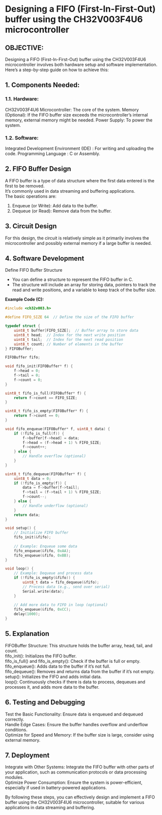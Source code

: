 # Designing a FIFO (First-In-First-Out) buffer using the CH32V003F4U6 microcontroller 
## OBJECTIVE: 
Designing a FIFO (First-In-First-Out) buffer using the CH32V003F4U6 microcontroller involves both hardware setup and software implementation.  
Here’s a step-by-step guide on how to achieve this:

## 1. Components Needed:  

### 1.1. Hardware:  
CH32V003F4U6 Microcontroller:   The core of the system.
Memory (Optional):              If the FIFO buffer size exceeds the microcontroller’s internal memory, external memory might be needed.
Power Supply:                   To power the system.  

### 1.2. Software:
Integrated Development Environment (IDE)  : For writing and uploading the code.
Programming Language                      : C or Assembly.

## 2. FIFO Buffer Design  
A FIFO buffer is a type of data structure where the first data entered is the first to be removed.  
It’s commonly used in data streaming and buffering applications.  
The basic operations are:  

1. Enqueue (or Write):  Add data to the buffer.  
2. Dequeue (or Read):   Remove data from the buffer.  

## 3. Circuit Design
For this design, the circuit is relatively simple as it primarily involves the microcontroller and possibly external memory if a large buffer is needed.  

## 4. Software Development  
Define FIFO Buffer Structure  
  - You can define a structure to represent the FIFO buffer in C. 
  - The structure will include an array for storing data, pointers to track the read and write positions, and a variable to keep track of the buffer size.

**Example Code (C):**  

```c
#include <ch32v003.h>

#define FIFO_SIZE 64  // Define the size of the FIFO buffer

typedef struct {
    uint8_t buffer[FIFO_SIZE];  // Buffer array to store data
    uint8_t head;  // Index for the next write position
    uint8_t tail;  // Index for the next read position
    uint8_t count; // Number of elements in the buffer
} FIFOBuffer;

FIFOBuffer fifo;

void fifo_init(FIFOBuffer* f) {
    f->head = 0;
    f->tail = 0;
    f->count = 0;
}

uint8_t fifo_is_full(FIFOBuffer* f) {
    return f->count == FIFO_SIZE;
}

uint8_t fifo_is_empty(FIFOBuffer* f) {
    return f->count == 0;
}

void fifo_enqueue(FIFOBuffer* f, uint8_t data) {
    if (!fifo_is_full(f)) {
        f->buffer[f->head] = data;
        f->head = (f->head + 1) % FIFO_SIZE;
        f->count++;
    } else {
        // Handle overflow (optional)
    }
}

uint8_t fifo_dequeue(FIFOBuffer* f) {
    uint8_t data = 0;
    if (!fifo_is_empty(f)) {
        data = f->buffer[f->tail];
        f->tail = (f->tail + 1) % FIFO_SIZE;
        f->count--;
    } else {
        // Handle underflow (optional)
    }
    return data;
}

void setup() {
    // Initialize FIFO buffer
    fifo_init(&fifo);
    
    // Example: Enqueue some data
    fifo_enqueue(&fifo, 0xAA);
    fifo_enqueue(&fifo, 0xBB);
}

void loop() {
    // Example: Dequeue and process data
    if (!fifo_is_empty(&fifo)) {
        uint8_t data = fifo_dequeue(&fifo);
        // Process data (e.g., send over serial)
        Serial.write(data);
    }
    
    // Add more data to FIFO in loop (optional)
    fifo_enqueue(&fifo, 0xCC);
    delay(1000);
}
```

## 5. Explanation   
FIFOBuffer Structure:               This structure holds the buffer array, head, tail, and count.  
fifo_init():                        Initializes the FIFO buffer.  
fifo_is_full() and fifo_is_empty(): Check if the buffer is full or empty.  
fifo_enqueue():                     Adds data to the buffer if it’s not full.  
fifo_dequeue():                     Removes and returns data from the buffer if it’s not empty.  
setup():                            Initializes the FIFO and adds initial data.  
loop():                             Continuously checks if there is data to process, dequeues and processes it, and adds more data to the buffer.  

## 6. Testing and Debugging  
Test the Basic Functionality:     Ensure data is enqueued and dequeued correctly.  
Handle Edge Cases:                Ensure the buffer handles overflow and underflow conditions.  
Optimize for Speed and Memory:    If the buffer size is large, consider using external memory.  

## 7. Deployment  
Integrate with Other Systems:   Integrate the FIFO buffer with other parts of your application, such as communication protocols or data processing modules.  
Optimize Power Consumption:     Ensure the system is power-efficient, especially if used in battery-powered applications.  

By following these steps, you can effectively design and implement a FIFO buffer using the CH32V003F4U6 microcontroller, suitable for various applications in data streaming and buffering.

